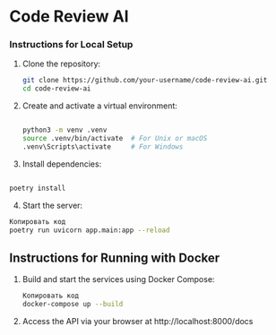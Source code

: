 # Code Review AI

### Instructions for Local Setup

1. Clone the repository:
   ```bash
   git clone https://github.com/your-username/code-review-ai.git
   cd code-review-ai
   ```
2. Create and activate a virtual environment:

   ```bash

   python3 -m venv .venv
   source .venv/bin/activate  # For Unix or macOS
   .venv\Scripts\activate     # For Windows
   ```
3.   Install dependencies:
   
   ```bash

   poetry install
   ```

4.  Start the server:

   ```bash
   Копировать код
   poetry run uvicorn app.main:app --reload
   ```
 ## Instructions for Running with Docker
 
1. Build and start the services using Docker Compose:

   ```bash
   Копировать код
   docker-compose up --build
   ```
2. Access the API via your browser at http://localhost:8000/docs